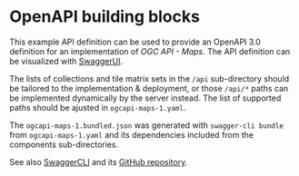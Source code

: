 # OpenAPI building blocks

This example API definition can be used to provide an OpenAPI 3.0 definition for an implementation of _OGC API - Maps_.
The API definition can be visualized with [SwaggerUI](https://petstore.swagger.io/?url=https://raw.githubusercontent.com/opengeospatial/ogcapi-maps/master/openapi/ogcapi-maps-1.bundled.json).

The lists of collections and tile matrix sets in the `/api` sub-directory should be tailored to the implementation & deployment, or those `/api/*` paths can be implemented dynamically by the server instead.
The list of supported paths should be ajusted in `ogcapi-maps-1.yaml`.

The `ogcapi-maps-1.bundled.json` was generated with `swagger-cli bundle` from `ogcapi-maps-1.yaml` and its dependencies included from the components sub-directories.

See also [SwaggerCLI](https://apitools.dev/swagger-cli/) and its [GitHub repository](https://github.com/APIDevTools/swagger-cli).
